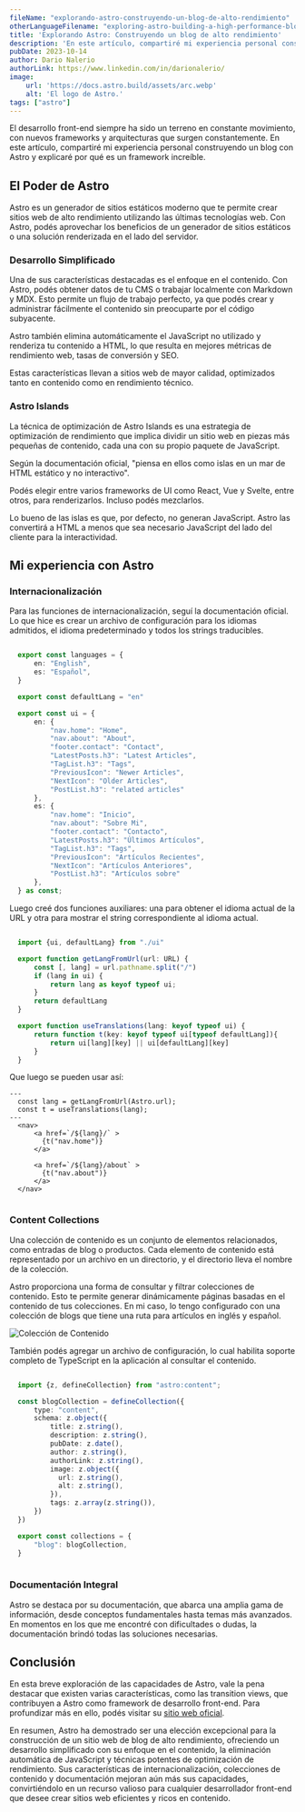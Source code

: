 ```yaml
---
fileName: "explorando-astro-construyendo-un-blog-de-alto-rendimiento"
otherLanguageFilename: "exploring-astro-building-a-high-performance-blog-website"
title: 'Explorando Astro: Construyendo un blog de alto rendimiento'
description: 'En este artículo, compartiré mi experiencia personal construyendo un blog con Astro y explicaré por qué es un framework increíble.'
pubDate: 2023-10-14
author: Dario Nalerio
authorLink: https://www.linkedin.com/in/darionalerio/
image:
    url: 'https://docs.astro.build/assets/arc.webp'
    alt: 'El logo de Astro.'
tags: ["astro"]
---
```


El desarrollo front-end siempre ha sido un terreno en constante movimiento, con nuevos frameworks y arquitecturas que surgen constantemente. En este artículo, compartiré mi experiencia personal construyendo un blog con Astro y explicaré por qué es un framework increíble.


## El Poder de Astro

Astro es un generador de sitios estáticos moderno que te permite crear sitios web de alto rendimiento utilizando las últimas tecnologías web. Con Astro, podés aprovechar los beneficios de un generador de sitios estáticos o una solución renderizada en el lado del servidor.

### Desarrollo Simplificado

Una de sus características destacadas es el enfoque en el contenido. Con Astro, podés obtener datos de tu CMS o trabajar localmente con Markdown y MDX. Esto permite un flujo de trabajo perfecto, ya que podés crear y administrar fácilmente el contenido sin preocuparte por el código subyacente.

Astro también elimina automáticamente el JavaScript no utilizado y renderiza tu contenido a HTML, lo que resulta en mejores métricas de rendimiento web, tasas de conversión y SEO.

Estas características llevan a sitios web de mayor calidad, optimizados tanto en contenido como en rendimiento técnico.

### Astro Islands

La técnica de optimización de Astro Islands es una estrategia de optimización de rendimiento que implica dividir un sitio web en piezas más pequeñas de contenido, cada una con su propio paquete de JavaScript.

Según la documentación oficial, "piensa en ellos como islas en un mar de HTML estático y no interactivo".

Podés elegir entre varios frameworks de UI como React, Vue y Svelte, entre otros, para renderizarlos. Incluso podés mezclarlos.

Lo bueno de las islas es que, por defecto, no generan JavaScript. Astro las convertirá a HTML a menos que sea necesario JavaScript del lado del cliente para la interactividad.

## Mi experiencia con Astro

### Internacionalización

Para las funciones de internacionalización, seguí la documentación oficial. Lo que hice es crear un archivo de configuración para los idiomas admitidos, el idioma predeterminado y todos los strings traducibles.

````typescript

  export const languages = {
      en: "English",
      es: "Español",
  }

  export const defaultLang = "en"

  export const ui = {
      en: {
          "nav.home": "Home",
          "nav.about": "About",
          "footer.contact": "Contact",
          "LatestPosts.h3": "Latest Articles",
          "TagList.h3": "Tags",
          "PreviousIcon": "Newer Articles",
          "NextIcon": "Older Articles",
          "PostList.h3": "related articles"
      },
      es: {
          "nav.home": "Inicio",
          "nav.about": "Sobre Mi",
          "footer.contact": "Contacto",
          "LatestPosts.h3": "Últimos Artículos",
          "TagList.h3": "Tags",
          "PreviousIcon": "Artículos Recientes",
          "NextIcon": "Artículos Anteriores",
          "PostList.h3": "Artículos sobre"
      },
  } as const;


````

Luego creé dos funciones auxiliares: una para obtener el idioma actual de la URL y otra para mostrar el string correspondiente al idioma actual.

````typescript

  import {ui, defaultLang} from "./ui"

  export function getLangFromUrl(url: URL) {
      const [, lang] = url.pathname.split("/")
      if (lang in ui) {
          return lang as keyof typeof ui;
      }
      return defaultLang
  }

  export function useTranslations(lang: keyof typeof ui) {
      return function t(key: keyof typeof ui[typeof defaultLang]){
          return ui[lang][key] || ui[defaultLang][key]
      }
  }


````

Que luego se pueden usar así:

````astro
---
  const lang = getLangFromUrl(Astro.url);
  const t = useTranslations(lang);
---
  <nav>
      <a href=`/${lang}/` >
        {t("nav.home")}
      </a>
      
      <a href=`/${lang}/about` >
        {t("nav.about")}
      </a>
  </nav>


````

### Content Collections

Una colección de contenido es un conjunto de elementos relacionados, como entradas de blog o productos. Cada elemento de contenido está representado por un archivo en un directorio, y el directorio lleva el nombre de la colección.

Astro proporciona una forma de consultar y filtrar colecciones de contenido. Esto te permite generar dinámicamente páginas basadas en el contenido de tus colecciones. En mi caso, lo tengo configurado con una colección de blogs que tiene una ruta para artículos en inglés y español.

![Colección de Contenido](https://res.cloudinary.com/dhkyj5k4o/image/upload/v1697247614/astro-blog-page/making-a-blog/content-collections_nykqfv.webp)

También podés agregar un archivo de configuración, lo cual habilita soporte completo de TypeScript en la aplicación al consultar el contenido.

````typescript

  import {z, defineCollection} from "astro:content";

  const blogCollection = defineCollection({
      type: "content",
      schema: z.object({
          title: z.string(),
          description: z.string(),
          pubDate: z.date(),
          author: z.string(),
          authorLink: z.string(),
          image: z.object({
            url: z.string(),
            alt: z.string(),
          }),
          tags: z.array(z.string()),
      })
  })

  export const collections = {
      "blog": blogCollection,
  }
  
````

### Documentación Integral

Astro se destaca por su documentación, que abarca una amplia gama de información, desde conceptos fundamentales hasta temas más avanzados. En momentos en los que me encontré con dificultades o dudas, la documentación brindó todas las soluciones necesarias.

## Conclusión

En esta breve exploración de las capacidades de Astro, vale la pena destacar que existen varias características, como las transition views, que contribuyen a Astro como framework de desarrollo front-end. Para profundizar más en ello, podés visitar su [sitio web oficial](https://astro.build).

En resumen, Astro ha demostrado ser una elección excepcional para la construcción de un sitio web de blog de alto rendimiento, ofreciendo un desarrollo simplificado con su enfoque en el contenido, la eliminación automática de JavaScript y técnicas potentes de optimización de rendimiento. Sus características de internacionalización, colecciones de contenido y documentación mejoran aún más sus capacidades, convirtiéndolo en un recurso valioso para cualquier desarrollador front-end que desee crear sitios web eficientes y ricos en contenido.